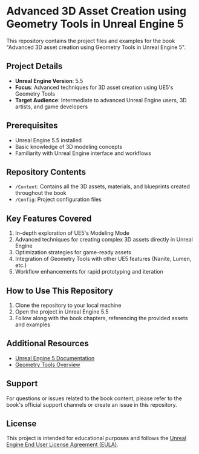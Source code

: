 # Advanced 3D Asset Creation using Geometry Tools in Unreal Engine 5

This repository contains the project files and examples for the book "Advanced 3D asset creation using Geometry Tools in Unreal Engine 5".

## Project Details

- **Unreal Engine Version**: 5.5
- **Focus**: Advanced techniques for 3D asset creation using UE5's Geometry Tools
- **Target Audience**: Intermediate to advanced Unreal Engine users, 3D artists, and game developers

## Prerequisites

- Unreal Engine 5.5 installed
- Basic knowledge of 3D modeling concepts
- Familiarity with Unreal Engine interface and workflows

## Repository Contents

- `/Content`: Contains all the 3D assets, materials, and blueprints created throughout the book
- `/Config`: Project configuration files

## Key Features Covered

1. In-depth exploration of UE5's Modeling Mode
2. Advanced techniques for creating complex 3D assets directly in Unreal Engine
3. Optimization strategies for game-ready assets
4. Integration of Geometry Tools with other UE5 features (Nanite, Lumen, etc.)
5. Workflow enhancements for rapid prototyping and iteration

## How to Use This Repository

1. Clone the repository to your local machine
2. Open the project in Unreal Engine 5.5
3. Follow along with the book chapters, referencing the provided assets and examples

## Additional Resources

- [Unreal Engine 5 Documentation](https://docs.unrealengine.com/5.5/en-US/)
- [Geometry Tools Overview](https://docs.unrealengine.com/5.5/en-US/modeling-tools-in-unreal-engine/)

## Support

For questions or issues related to the book content, please refer to the book's official support channels or create an issue in this repository.

## License

This project is intended for educational purposes and follows the [Unreal Engine End User License Agreement (EULA)](https://www.unrealengine.com/en-US/eula).
